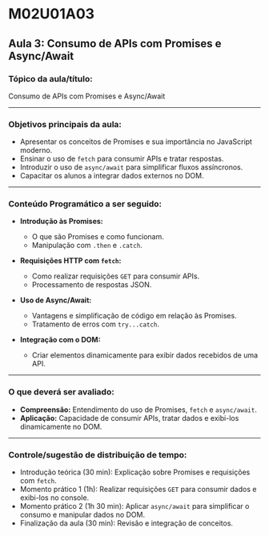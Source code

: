 # **M02U01A03**

## **Aula 3: Consumo de APIs com Promises e Async/Await**

### **Tópico da aula/título:**  

Consumo de APIs com Promises e Async/Await

---

### **Objetivos principais da aula:**  

- Apresentar os conceitos de Promises e sua importância no JavaScript moderno.  
- Ensinar o uso de `fetch` para consumir APIs e tratar respostas.  
- Introduzir o uso de `async/await` para simplificar fluxos assíncronos.  
- Capacitar os alunos a integrar dados externos no DOM.  

---

### **Conteúdo Programático a ser seguido:**  

- **Introdução às Promises:**  
  - O que são Promises e como funcionam.  
  - Manipulação com `.then` e `.catch`.  

- **Requisições HTTP com `fetch`:**  
  - Como realizar requisições `GET` para consumir APIs.  
  - Processamento de respostas JSON.  

- **Uso de Async/Await:**  
  - Vantagens e simplificação de código em relação às Promises.  
  - Tratamento de erros com `try...catch`.  

- **Integração com o DOM:**  
  - Criar elementos dinamicamente para exibir dados recebidos de uma API.  

---

### **O que deverá ser avaliado:**  

- **Compreensão:** Entendimento do uso de Promises, `fetch` e `async/await`.  
- **Aplicação:** Capacidade de consumir APIs, tratar dados e exibi-los dinamicamente no DOM.  

---

### **Controle/sugestão de distribuição de tempo:**  

- Introdução teórica (30 min): Explicação sobre Promises e requisições com `fetch`.  
- Momento prático 1 (1h): Realizar requisições `GET` para consumir dados e exibi-los no console.  
- Momento prático 2 (1h 30 min): Aplicar `async/await` para simplificar o consumo e manipular dados no DOM.  
- Finalização da aula (30 min): Revisão e integração de conceitos.  

